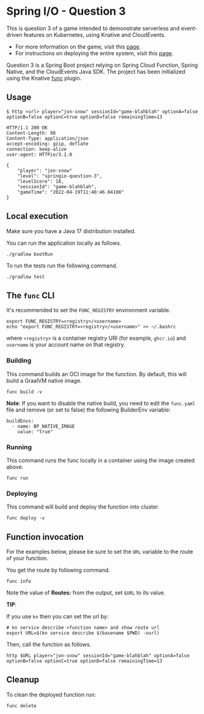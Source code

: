 # Spring I/O - Question 3

This is question 3 of a game intended to demonstrate serverless and event-driven features on Kubernetes, using Knative and CloudEvents.

* For more information on the game, visit this [page](https://github.com/salaboy/from-monolith-to-k8s/tree/main/game).
* For instructions on deploying the entire system, visit this [page](https://github.com/ThomasVitale/eventing-game).

Question 3 is a Spring Boot project relying on Spring Cloud Function, Spring Native, and the CloudEvents Java SDK. The project
has been initialized using the Knative [func](https://github.com/knative-sandbox/kn-plugin-func) plugin.

## Usage

```shell
$ http <url> player="jon-snow" sessionId="game-blahblah" optionA=false optionB=false optionC=true optionD=false remainingTime=13

HTTP/1.1 200 OK
Content-Length: 98
Content-Type: application/json
accept-encoding: gzip, deflate
connection: keep-alive
user-agent: HTTPie/3.1.0

{
    "player": "jon-snow"
    "level": "springio-question-3",
    "levelScore": 18,
    "sessionId": "game-blahblah",
    "gameTime": "2022-04-19T11:40:46.04108"
}
```

## Local execution

Make sure you have a Java 17 distribution installed.

You can run the application locally as follows.

```shell
./gradlew bootRun
```

To run the tests run the following command.

```shell
./gradlew test
```

## The `func` CLI

It's recommended to set the `FUNC_REGISTRY` environment variable.

```shell script
export FUNC_REGISTRY=<registry>/<username>
echo "export FUNC_REGISTRY=<registry>/<username>" >> ~/.bashrc
```

where `<registry>` is a container registry URI (for example, `ghcr.io`) and `username` is your account name on
that registry.

### Building

This command builds an OCI image for the function. By default, this will build a GraalVM native image.

```shell
func build -v
```

**Note**: If you want to disable the native build, you need to edit the `func.yaml` file and
remove (or set to false) the following BuilderEnv variable:
```
buildEnvs:
  - name: BP_NATIVE_IMAGE
    value: "true"
```

### Running

This command runs the func locally in a container using the image created above.

```shell
func run
```

### Deploying

This command will build and deploy the function into cluster.

```shell
func deploy -v
```

## Function invocation

For the examples below, please be sure to set the `URL` variable to the route of your function.

You get the route by following command.

```shell script
func info
```

Note the value of **Routes:** from the output, set `$URL` to its value.

__TIP__:

If you use `kn` then you can set the url by:

```shell script
# kn service describe <function name> and show route url
export URL=$(kn service describe $(basename $PWD) -ourl)
```

Then, call the function as follows.

```shell script
http $URL player="jon-snow" sessionId="game-blahblah" optionA=false optionB=false optionC=true optionD=false remainingTime=13
```

## Cleanup

To clean the deployed function run:

```shell
func delete
```
